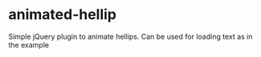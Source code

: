 # animated-hellip
Simple jQuery plugin to animate hellips. Can be used for loading text as in the example